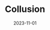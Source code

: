 ---
ao3_link: https://archiveofourown.org/works/39908016/chapters/99927648
title: "Collusion"
fandom: [Genshin Impact]
characters: [Childe, Lumine]
relationships: [Childe/Lumine]
category: F/M # F/F, M/M, F/M, Multi, Other
other_tags: [Slow Burn, Enemies to Lovers, Modern AU, Assassin AU]
summary: "Childe is an assassin, part of a secret international organization.
<br/><br/>
Lumine is a secret agent in Mondstadt's Knights of Favonius.
<br/><br/>
Two people with their irreconcilable differences, but when their paths inevitably cross, they soon find out they have more in common than they realize."
start_note: ""
end_note: ""
content_rating: Explicit
content_warning: [Graphic Depictions of Violence, Major Character Death]
status: In Progress # In Progress, Completed, Abandoned
date_published: 2020-07-18
date: 2023-11-01 # date updated or completed
word_count: 101010 # no commas, just numbers
current_chapter_count: 15 # current available chapters
---